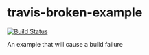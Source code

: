 # travis-broken-example

[![Build Status](https://travis-ci.org/PieterScheffers/travis-broken-example.svg?branch=master)](https://travis-ci.org/PieterScheffers/travis-broken-example)

An example that will cause a build failure
